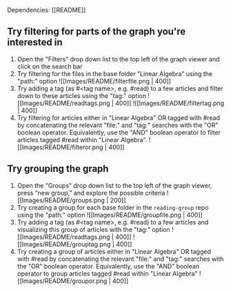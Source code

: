 Dependencies: [[README]]
## Try filtering for parts of the graph you're interested in
1. Open the "Filters" drop down list to the top left of the graph viewer and click on the search bar 
2. Try filtering for the files in the base folder "Linear Algebra" using the "path:" option 
	![[Images/README/filterfile.png | 400]]
3. Try adding a tag (as \#\<tag name\>, e.g. #read) to a few articles and filter down to these articles using the "tag:" option 
	![[Images/README/readtags.png | 400]] ![[Images/README/filtertag.png | 400]]
4. Try filtering for articles either in "Linear Algebra" OR tagged with #read by concatenating the relevant "file:" and "tag:" searches with the "OR" boolean operator. Equivalently, use the "AND" boolean operator to filter articles tagged #read within "Linear Algebra". ![[Images/README/filteror.png | 400]]
## Try grouping the graph
1. Open the "Groups" drop down list to the top left of the graph viewer, press “new group,” and explore the possible criteria 
	![[Images/README/groups.png | 200]]
2. Try creating a group for each base folder in the `reading-group` repo using the "path:" option 
	![[Images/README/groupfile.png | 400]]
3. Try adding a tag (as \#\<tag name\>, e.g. #read) to a few articles and visualizing this group of articles with the "tag:" option 
	![[Images/README/readtags.png | 400]] ![[Images/README/grouptag.png | 400]]
4. Try creating a group of articles either in "Linear Algebra" OR tagged with #read by concatenating the relevant "file:" and "tag:" searches with the "OR" boolean operator. Equivalently, use the "AND" boolean operator to group articles tagged #read within "Linear Algebra" ![[Images/README/groupor.png | 400]]